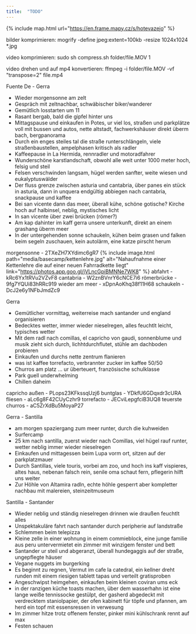 ```yaml
---
title:  "TODO"
---
```


{% include map.html url="https://en.frame.mapy.cz/s/hotevazejo" %}

bilder komprimieren:
mogrify -define jpeg:extent=100kb -resize 1024x1024 *.jpg

video komprimieren:
sudo sh compress.sh folder/file.MOV 1

video drehen und auf mp4 konvertieren:
ffmpeg -i folder/file.MOV  -vf "transpose=2" file.mp4


Fuente De - Gerra
* Wieder morgensonne am zelt
* Gespräch mit zeltnachbar, schwäbischer biker/wanderer
* Gemütlich losstarten um 11
* Rasant bergab, bald die gipfel hinter uns
* Mittagspause und einkaufen in Potes, ur viel los, straßen und parkplätze voll mit bussen und autos, nette altstadt, fachwerkshäuser direkt überm bach, bergpanorama
* Durch ein enges steiles tal die straße runterschlängeln, viele straßenbaustellen, ampelphasen kritisch als radler
* Kaffeepause in La Hermida, rennradler und motoradfahrer
* Wunderschöne karstlandschaft, obwohl alle weit unter 1000 meter hoch, felsig und steil
* Felsen verschwinden langsam, hügel werden sanfter, weite wiesen und eukalyptuswälder
* Der fluss grenze zwischen asturia und cantabria, über panes ein stück in asturia, dann in unquera endgültig abbiegen nach cantabria, snackpause und kaffee
* Bei san vicente dann das meer, überall kühe, schöne gotische? Kirche hoch auf halbinsel, neblig, mystisches licht
* In san vicente über zwei brücken (römer?)
* Am kap dahinter im kaff gerra unsere unterkunft, direkt an einem grashang überm meer
* In der untergehenden sonne schaukeln, kühen beim grasen und falken beim segeln zuschauen, kein autolärm, eine katze pirscht herum

morgensonne - 2TXeZH7XYdimc6gR7
{% include image.html path="media/basecamp/kettenlehre.jpg" alt="Nahaufnahme einer Kettenlehre die auf einer neuen Fahrradkette liegt" link="https://photos.app.goo.gl/jVLncGpiBMNNe7WK8" %}
abfahrt - kRc6Yx1tRVu2VZvF8
cantabria - W2znBVnrY6cNCE7i6
römerbrücke - 9fg7YQUi83hRRc919
wieder am meer - xDpnAoKhq38f11H68
schaukeln - DcJ2e6y1NFbJmdZc9


Gerra
* Gemütlicher vormittag, weiterreise mach santander und england organisieren
* Bedecktes wetter, immer wieder nieselregen, alles feuchtlt leicht, typisches wetter
* Mit dem radl nach comillas, el capricho von gaudi, sonnenblume und musik zieht sich durch, lichhtdurchflutet, stühle am dachboden probieren
* Einkaufen und durchs nette zentrum flanieren
* was ist kaffee torrefacto, verbrannter zucker im kaffee 50/50
* Churros am platz … ur überteuert, französische schulklasse
* Park guell underwhelming
* Chillen daheim

capricho außen - PLops23KFkssqUzj6
buntglas - YDkfU6GDqxdr3cURA
fliesen - aLc6g8F42CUyCzhr9
torrefacto - JECviLepgfciB3UQ8
teuerste churros - aC5ZrXdBu5MoyaP27


Gerra - Santilla
* am morgen spaziergang zum meer runter, durch die kuhweiden
* Surfercamp
* 25 km nach santilla, zuerst wieder nach Comillas, viel hügel rauf runter, wetter neblig immer wieder nieselregen
* Einkaufen und mittagessen beim Lupa vorm ort, sitzen auf der parkplatzmauer
* Durch Santillas, viele touris, vorbei am zoo, und hoch ins kaff vispieres, altes haus, nebenan falsch rein, senile oma schaut fern, pflegerin hilft uns weiter
* Zur Höhle von Altamira radln, echte höhle gesperrt aber kompletter nachbau mit malereien, steinzeitmuseum


Santilla - Santander
* Wieder neblig und ständig nieselregen drinnen wie draußen feuchtlt alles
* Unspektakuläre fahrt nach santander durch peripherie auf landstraße
* Schlemmen beim telepizza
* Kleine zelle in einer wohnung in einem commieblock, eine junge familie aus peru untervermietet ein zimmer mit winzigem fenster und bett
* Santander ur steil und abgeranzt, überall hundegaggis auf der straße, ungepflegte häuser
* Vegane nuggets im burgerking
* Es beginnt zu regnen, Vermut im cafe la catedral, ein kellner dreht runden mit einem riesigen tablett tapas und verteilt gratisproben
* Angeschwipst heimgehen, einkaufen beim kleinen coviran ums eck
* in der ranzigen küche toasts machen, über dem wasserhahn ist eine lange weiße tennissocke gestülpt, der gasherd abgedeckt mit verdrecktem staniolpapier, der ofen kabinett für töpfe und pfannen, am herd ein topf mit essensressen in verwesung
* Im zimmer hitze trotz offenem fenster, pinker mini kühlschrank rennt auf max
* Festen schauen